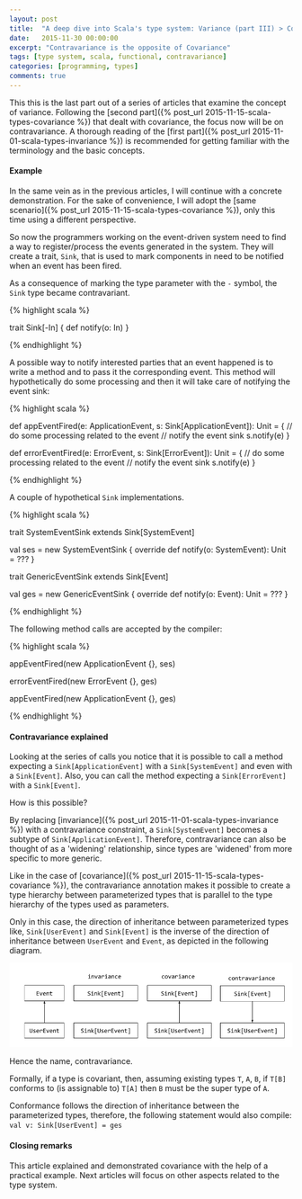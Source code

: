 ```yaml
---
layout: post
title:  "A deep dive into Scala's type system: Variance (part III) > Contravariance"
date:   2015-11-30 00:00:00
excerpt: "Contravariance is the opposite of Covariance"
tags: [type system, scala, functional, contravariance]
categories: [programming, types]
comments: true
---
```


This this is the last part out of a series of articles that examine the concept
of variance. Following the
[second part]({% post_url 2015-11-15-scala-types-covariance %}) that dealt with
covariance, the focus now will be on contravariance. A thorough reading of the
[first part]({% post_url 2015-11-01-scala-types-invariance %}) is recommended
for getting familiar with the terminology and the basic concepts.

#### Example

In the same vein as in the previous articles, I will continue with a concrete
demonstration. For the sake of convenience, I will adopt the
[same scenario]({% post_url 2015-11-15-scala-types-covariance %}), only this time
using a different perspective.

So now the programmers working on the event-driven system need to find a way to
register/process the events generated in the system. They will create a trait,
`Sink`, that is used to mark components in need to be notified when an event has
been fired.

As a consequence of marking the type parameter with the `-` symbol, the `Sink` 
type became contravariant.

{% highlight scala %}

trait Sink[-In] {
  def notify(o: In)
}

{% endhighlight %}

A possible way to notify interested parties that an event happened is to write
a method and to pass it the corresponding event. This method will hypothetically
do some processing and then it will take care of notifying the event sink:

{% highlight scala %}

def appEventFired(e: ApplicationEvent, s: Sink[ApplicationEvent]): Unit = {
  // do some processing related to the event
  // notify the event sink
  s.notify(e)
}

def errorEventFired(e: ErrorEvent, s: Sink[ErrorEvent]): Unit = {
  // do some processing related to the event
  // notify the event sink
  s.notify(e)
}

{% endhighlight %}

A couple of hypothetical `Sink` implementations.

{% highlight scala %}

trait SystemEventSink extends Sink[SystemEvent]

val ses = new SystemEventSink {
  override def notify(o: SystemEvent): Unit = ???
}

trait GenericEventSink extends Sink[Event]

val ges = new GenericEventSink {
  override def notify(o: Event): Unit = ???
}

{% endhighlight %}

The following method calls are accepted by the compiler:

{% highlight scala %}

appEventFired(new ApplicationEvent {}, ses)

errorEventFired(new ErrorEvent {}, ges)

appEventFired(new ApplicationEvent {}, ges)

{% endhighlight %}

#### Contravariance explained

Looking at the series of calls you notice that it is possible to call a method
expecting a `Sink[ApplicationEvent]` with a `Sink[SystemEvent]` and even with
a `Sink[Event]`.
Also, you can call the method expecting a `Sink[ErrorEvent]` with a
`Sink[Event]`.

How is this possible?

By replacing [invariance]({% post_url 2015-11-01-scala-types-invariance %})
with a contravariance constraint, a `Sink[SystemEvent]` becomes a subtype of
`Sink[ApplicationEvent]`. Therefore, contravariance can also be thought of as a
'widening' relationship, since types are 'widened' from more specific to more
generic.

Like in the case of [covariance]({% post_url 2015-11-15-scala-types-covariance %}),
the contravariance annotation makes it possible to create a type hierarchy
between parameterized types that is parallel to the type hierarchy of the types
used as parameters.

Only in this case, the direction of inheritance between parameterized
types like, `Sink[UserEvent]` and `Sink[Event]` is the inverse of the
direction of inheritance between `UserEvent` and `Event`, as depicted in the
following diagram.

![](/images/scala-contravariance-pic.png)

Hence the name, contravariance.

Formally, if a type is covariant, then, assuming existing types `T`, `A`, `B`,
if `T[B]` conforms to (is assignable to) `T[A]` then `B` must be the super type
of `A`.

Conformance follows the direction of inheritance between the parameterized
types, therefore, the following statement would also compile:
`val v: Sink[UserEvent] = ges`

#### Closing remarks

This article explained and demonstrated covariance with the help of a practical
example. Next articles will focus on other aspects related to the type system.
